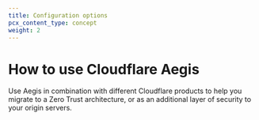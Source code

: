 ```yaml
---
title: Configuration options
pcx_content_type: concept
weight: 2
---
```


# How to use Cloudflare Aegis

Use Aegis in combination with different Cloudflare products to help you migrate to a Zero Trust architecture, or as an additional layer of security to your origin servers.